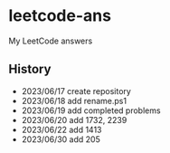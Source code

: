 # leetcode-ans

My LeetCode answers

## History

- 2023/06/17 create repository
- 2023/06/18 add rename.ps1
- 2023/06/19 add completed problems
- 2023/06/20 add 1732, 2239
- 2023/06/22 add 1413
- 2023/06/30 add 205
